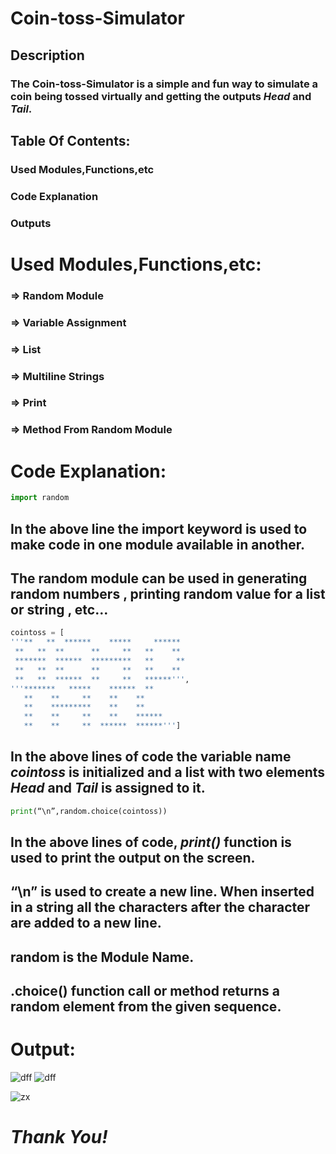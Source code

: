 # Coin-toss-Simulator
## Description
### The Coin-toss-Simulator is a simple and fun way to simulate a coin being tossed virtually and getting the outputs *Head* and *Tail*.

## Table Of Contents:
### Used Modules,Functions,etc
### Code Explanation 
### Outputs

# Used Modules,Functions,etc:
### => Random Module
### => Variable Assignment 
### => List 
### => Multiline Strings 
### => Print 
### => Method From Random Module

# Code Explanation:
```python
import random 
```
## In the above line the import keyword is used to make code in one module available in another. 
## The random module can be used in generating random numbers , printing random value for a list or string , etc…

```python
cointoss = [
'''**   **  ******    *****     ******
 **   **  **      **     **   **    **
 *******  ******  *********   **     **
 **   **  **      **     **   **    **
 **   **  ******  **     **   ******''',
'''*******   *****    ******  **
   **    **     **    **    **
   **    *********    **    ** 
   **    **     **    **    ******
   **    **     **  ******  ******''']
```
## In the above lines of code the variable name *cointoss* is initialized and a list with two elements *Head* and *Tail* is assigned to it.

```python
print(“\n”,random.choice(cointoss))
```
## In the above lines of code, *print()* function is used to print the output on the screen.
## “\n” is used to create a new line. When inserted in a string all the characters after the character are added to a new line.
## random is the Module Name.
## .choice() function call or method returns a random element from the given sequence.

# Output:
![dff](https://github.com/Sanjayrajanrajappa/Coin-toss-Simulator/assets/91653459/3344fa96-b2d5-41a5-87fa-852986b8c918)
![dff](C:\Users\DELL\OneDrive\Desktop\HALF.png)

![zx](https://github.com/Sanjayrajanrajappa/Coin-toss-Simulator/assets/91653459/dadd1979-4680-43d7-9412-94ee9b6c52f1)

# *Thank You!*









